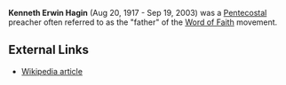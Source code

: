 **Kenneth Erwin Hagin** (Aug 20, 1917 - Sep 19, 2003) was a
[Pentecostal](Pentecostal "Pentecostal") preacher often referred to
as the "father" of the
[Word of Faith](Word_of_Faith "Word of Faith") movement.


## External Links

-   [Wikipedia article](http://en.wikipedia.org/wiki/Kenneth_E._Hagin/)



